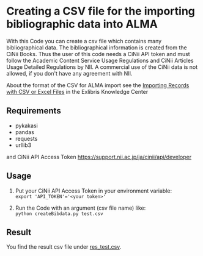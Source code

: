 # Creating a CSV file for the importing bibliographic data into ALMA
With this Code you can create a csv file which contains many bibliographical data. 
The bibliographical information is created from the CiNii Books. Thus the user of this code needs a CiNii API token and must 
follow the Academic Content Service Usage Regulations and CiNii Articles Usage Detailed Regulations by NII.
A commercial use of the CiNii data is not allowed, if you don't have any agreement with NII.

About the format of the CSV for ALMA import see the [Importing Records with CSV or Excel Files](https://knowledge.exlibrisgroup.com/Alma/Product_Documentation/010Alma_Online_Help_(English)/040Resource_Management/060Record_Import/075Importing_Records_with_CSV_or_Excel_Files) in the Exlibris Knowledge Center


## Requirements
* pykakasi
* pandas
* requests 
* urllib3

and CiNii API Access Token https://support.nii.ac.jp/ja/cinii/api/developer

## Usage

1. Put your CiNii API Access Token in your environment variable:  
`export 'API_TOKEN'='<your token>'`

1. Run the Code with an argument (csv file name) like:  
`python createBibdata.py test.csv`

## Result
You find the result csv file under [res_test.csv](https://github.com/NbtKmy/batsch_bibdata_for_alma/blob/main/res_test.csv).


